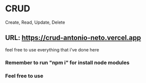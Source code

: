 # CRUD
<span> Create, Read, Update, Delete</span>

## URL: https://crud-antonio-neto.vercel.app
<p>feel free to use everything that i've done here</p>

### Remember to run "npm i" for install node modules
### Feel free to use
